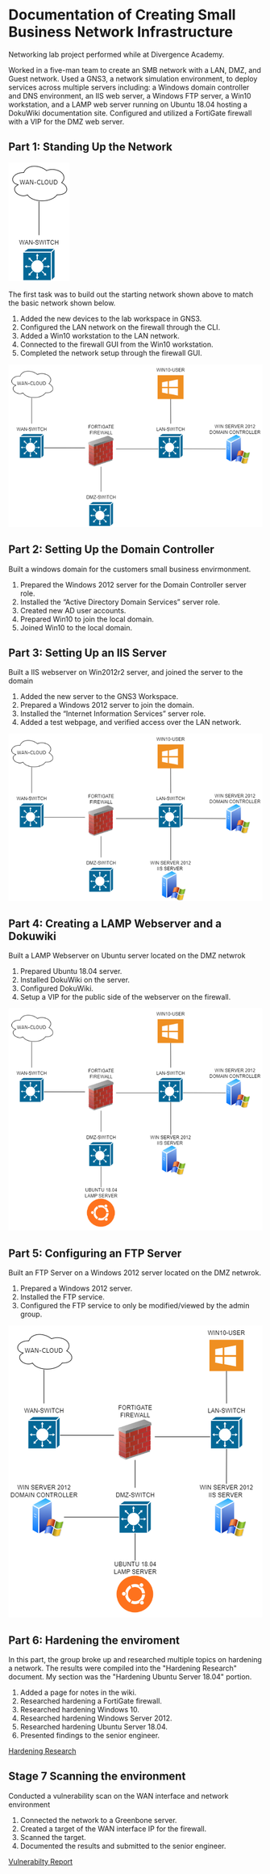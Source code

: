 # Documentation of Creating Small Business Network Infrastructure

Networking lab project performed while at Divergence Academy.

Worked in a five-man team to create an SMB network with a LAN, DMZ, and Guest network. Used a GNS3, a network simulation environment, 
to deploy services across multiple servers including: a Windows domain controller and DNS environment, an IIS web server, a Windows FTP server, 
a Win10 workstation, and a LAMP web server running on Ubuntu 18.04 hosting a DokuWiki documentation site. Configured and utilized a FortiGate 
firewall with a VIP for the DMZ web server.

## Part 1: Standing Up the Network
![Starting Network](https://github.com/zachparker2014/Networking_Lab/blob/main/Images/NTNT%20Project-Stage1.drawio.png)

The first task was to build out the starting network shown above to match the basic network shown below.
1. Added the new devices to the lab workspace in GNS3.
2. Configured the LAN network on the firewall through the CLI.
3. Added a Win10 workstation to the LAN network.
4. Connected to the firewall GUI from the Win10 workstation.
5. Completed the network setup through the firewall GUI.

![Part 1 Network Setup](https://github.com/zachparker2014/Networking_Lab/blob/main/Images/NTNT%20Project-Stage2.drawio.png)
## Part 2: Setting Up the Domain Controller
Built a windows domain for the customers small business envirmonment.
1.  Prepared the Windows 2012 server for the Domain Controller server role.
2.  Installed the “Active Directory Domain Services” server role.
3.  Created new AD user accounts.
4.  Prepared Win10 to join the local domain.
5.  Joined Win10 to the local domain.
## Part 3: Setting Up an IIS Server
Built a IIS webserver on Win2012r2 server, and joined the server to the domain
1.  Added the new server to the GNS3 Workspace.
2.  Prepared a Windows 2012 server to join the domain.
3.  Installed the “Internet Information Services” server role.
4.  Added a test webpage, and verified access over the LAN network.

![Part 3 Network Setup](https://github.com/zachparker2014/Networking_Lab/blob/main/Images/NTNT%20Project-Stage3.drawio.png)
## Part 4: Creating a LAMP Webserver and a Dokuwiki
Built a LAMP Webserver on Ubuntu server  located on the DMZ netwrok
1.  Prepared Ubuntu 18.04 server.
2.  Installed DokuWiki on the server.
3.  Configured DokuWiki.
4.  Setup a VIP for the public side of the webserver on the firewall.

![Part 4 Network Setup](https://github.com/zachparker2014/Networking_Lab/blob/main/Images/NTNT%20Project-Stage4.drawio.png)
## Part 5: Configuring an FTP Server
Built an FTP Server on a Windows 2012 server located on the DMZ netwrok.
1.   Prepared a Windows 2012 server.
2.   Installed the FTP service.
3.   Configured the FTP service to only be modified/viewed by the admin group.

![Part 5 Network Setup](https://github.com/zachparker2014/Networking_Lab/blob/main/Images/NTNT%20Project-Stage5.drawio.png)
## Part 6: Hardening the enviroment
In this part, the group broke up and researched multiple topics on hardening a network. The results were compiled into the "Hardening Research" document. 
My section was the "Hardening Ubuntu Server 18.04" portion.
1.  Added a page for notes in the wiki.
2.  Researched hardening a FortiGate firewall.
3.  Researched hardening Windows 10.
4.  Researched hardening Windows Server 2012.
5.  Researched hardening Ubuntu Server 18.04.
6.  Presented findings to the senior engineer.

[Hardening Research](https://github.com/zachparker2014/Networking_Lab/blob/main/Hardening%20Research.docx)
## Stage 7 Scanning the environment
Conducted a vulnerability scan on the WAN interface and network environment
1.  Connected the network to a Greenbone server.
2.  Created a target of the WAN interface IP for the firewall.
3.  Scanned the target.
4.  Documented the results and submitted to the senior engineer.

[Vulnerabilty Report](https://github.com/zachparker2014/Networking_Lab/blob/main/Vulnerabilty_Report.docx)
